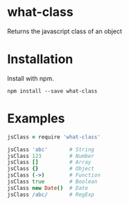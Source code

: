 # what-class
Returns the javascript class of an object

# Installation
Install with npm.

```shell
npm install --save what-class
```

# Examples

```coffeescript
jsClass = require 'what-class'

jsClass 'abc'       # String
jsClass 123         # Number
jsClass []          # Array
jsClass {}          # Object
jsClass (->)        # Function
jsClass true        # Boolean
jsClass new Date()  # Date
jsClass /abc/       # RegExp

```

